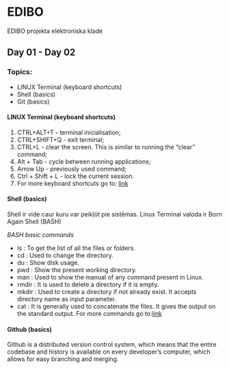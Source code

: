 # EDIBO
EDIBO projekta elektroniska klade
## Day 01 - Day 02
### Topics:  
- LINUX Terminal (keyboard shortcuts)
- Shell (basics)
- Git (basics)  


#### LINUX Terminal (keyboard shortcuts)  
 1. CTRL+ALT+T - terminal inicialisation;  
 2. CTRL+SHIFT+Q - exit terminal;
 3. CTRL+L - clear the screen. This is similar to running the “clear” command;
 4. Alt + Tab - cycle between running applications;
 5. Arrow Up - previously used command;
 6. Ctrl + Shift + L - lock the current session.
 7. For more keyboard shortcuts go to: [link](https://ostechnix.com/list-useful-bash-keyboard-shortcuts/)  
 
 
 #### Shell (basics)  
 Shell ir vide caur kuru var peikļūt pie sistēmas.
 Linux Terminal valoda ir Born Again Shell (BASH)  
 
 *BASH basic commands*
 - ls : To get the list of all the files or folders.  
 - cd : Used to change the directory.  
 - du : Show disk usage.  
 - pwd : Show the present working directory.  
 - man : Used to show the manual of any command present in Linux.  
 - rmdir : It is used to delete a directory if it is empty.  
 - mkdir : Used to create a directory if not already exist. It accepts directory name as input parameter.  
 - cat : It is generally used to concatenate the files. It gives the output on the standard output.
 For more commands go to:[link](https://swcarpentry.github.io/shell-novice/reference/)
 
 
 #### Github (basics) 
Github is a distributed version control system, which means that the entire codebase and history is available on every developer’s computer, which allows for easy branching and merging.

 
 

